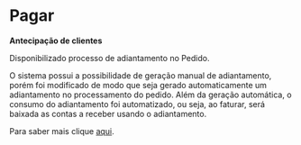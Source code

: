 # Pagar

**Antecipação de clientes**  

Disponibilizado processo de adiantamento no Pedido. 

O sistema possui a possibilidade de geração manual de adiantamento, porém foi modificado de modo que seja gerado automaticamente um adiantamento no processamento do pedido. Além da geração automática, o consumo do adiantamento foi automatizado, ou seja, ao faturar, será baixada as contas a receber usando o adiantamento.

Para saber mais clique [aqui](~/2.0/versao_2.7/2.7.0-303.md).